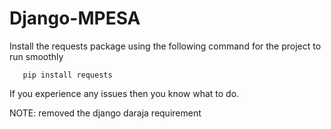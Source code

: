 # Django-MPESA


Install the requests package using the following command for the project to run smoothly

       pip install requests


If you experience any issues then you know what to do.

NOTE: removed the django daraja requirement
